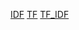 [IDF](https://docs.google.com/spreadsheets/d/1dv2A24hEqjSM3VrPNLflCdQ56C8wE9rxlvM4BEU3hM4/edit?usp=sharing)
[TF](https://docs.google.com/spreadsheets/d/1VvKjWJtgN_19wA9SWDcjOwXLypyuHes0_tCY_Pn9hfs/edit?usp=sharing)
[TF_IDF](https://docs.google.com/spreadsheets/d/1B-NH6ktksNxurqp-CtkOc0d1Jml2KtmjxrqSyv3SrZw/edit?usp=sharing)
